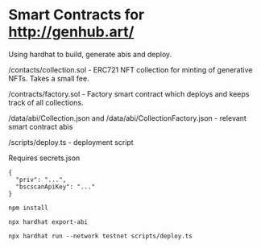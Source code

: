 # Smart Contracts for http://genhub.art/

Using hardhat to build, generate abis and deploy.

/contacts/collection.sol - ERC721 NFT collection for minting of generative NFTs. Takes a small fee.

/contracts/factory.sol - Factory smart contract which deploys and keeps track of all collections.


/data/abi/Collection.json and /data/abi/CollectionFactory.json - relevant smart contract abis


/scripts/deploy.ts - deployment script

Requires secrets.json

```
{
  "priv": "...",
  "bscscanApiKey": "..."
}
```

```
npm install
```

```
npx hardhat export-abi
```

```
npx hardhat run --network testnet scripts/deploy.ts
```
